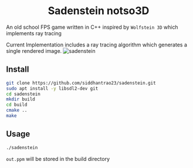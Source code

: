 <h1 align="center">Sadenstein notso3D</h1>
<p>
</p>

An old school FPS game written in C++ inspired by `Wolfstein 3D` which implements ray tracing


Current Implementation includes a ray tracing algorithm which generates a single rendered image.
![sadenstein](https://user-images.githubusercontent.com/44816445/78461021-850b8580-76e3-11ea-9717-394c219b8fc9.png)

## Install

```sh
git clone https://github.com/siddhantrao23/sadenstein.git
sudo apt install -y libsdl2-dev git
cd sadenstein
mkdir build
cd build
cmake ..
make
```

## Usage

```sh
./sadenstein
```
`out.ppm` will be stored in the build directory

